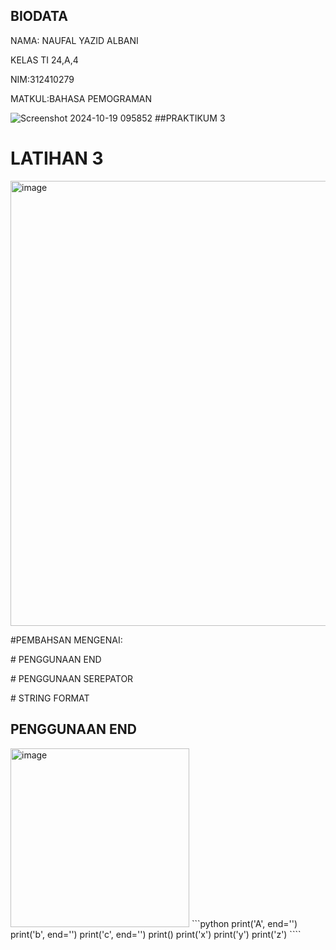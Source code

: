 
## BIODATA
NAMA: NAUFAL YAZID ALBANI

KELAS TI 24,A,4

NIM:312410279

MATKUL:BAHASA PEMOGRAMAN

![Screenshot 2024-10-19 095852](https://github.com/user-attachments/assets/18c4eb26-8df1-45df-afb3-dee64f83a5f9)
##PRAKTIKUM 3

# LATIHAN 3

<img width="712" alt="image" src="https://github.com/user-attachments/assets/1447f1ff-cdc7-42cd-a86c-90956cac26f5">
<p>#PEMBAHSAN MENGENAI:</p>
<p># PENGGUNAAN END</p>
<p># PENGGUNAAN SEREPATOR</p>
<p># STRING FORMAT</p>

## PENGGUNAAN END
<img width="286" alt="image" src="https://github.com/user-attachments/assets/6d7f5c02-fa7a-46bf-97b4-1bf8f3a45e90">
```python
print('A', end='')
print('b', end='')
print('c', end='')
print()
print('x')
print('y')
print('z')
````



